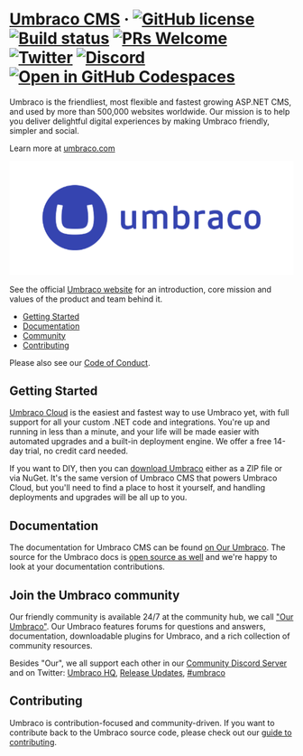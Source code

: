# [Umbraco CMS](https://umbraco.com) &middot; [![GitHub license](https://img.shields.io/badge/license-MIT-blue.svg)](../LICENSE.md) [![Build status](https://umbraco.visualstudio.com/Umbraco%20Cms/_apis/build/status/Cms%208%20Continuous?branchName=v8/contrib)](https://umbraco.visualstudio.com/Umbraco%20Cms/_build?definitionId=75) [![PRs Welcome](https://img.shields.io/badge/PRs-welcome-brightgreen.svg)](CONTRIBUTING.md) [![Twitter](https://img.shields.io/twitter/follow/umbraco.svg?style=social&label=Follow)](https://twitter.com/intent/follow?screen_name=umbraco) [![Discord](https://img.shields.io/discord/869656431308189746)](https://discord.gg/umbraco) [![Open in GitHub Codespaces](https://github.com/codespaces/badge.svg)](https://github.com/codespaces/new?hide_repo_select=true&ref=v11%2Fcontrib&repo=10601208&machine=basicLinux32gb&devcontainer_path=.devcontainer%2Fdevcontainer.json&location=WestEurope)

Umbraco is the friendliest, most flexible and fastest growing ASP.NET CMS, and used by more than 500,000 websites worldwide. Our mission is to help you deliver delightful digital experiences by making Umbraco friendly, simpler and social.

Learn more at [umbraco.com](https://umbraco.com)

<p align="center">
  <img src="img/logo.png" alt="Umbraco Logo" />
</p>

See the official [Umbraco website](https://umbraco.com) for an introduction, core mission and values of the product and team behind it.

- [Getting Started](#getting-started)
- [Documentation](#documentation)
- [Community](#join-the-umbraco-community)
- [Contributing](#contributing)

Please also see our [Code of Conduct](https://github.com/umbraco/.github/blob/main/.github/CODE_OF_CONDUCT.md).

## Getting Started

[Umbraco Cloud](https://umbraco.com/cloud) is the easiest and fastest way to use Umbraco yet, with full support for all your custom .NET code and integrations. You're up and running in less than a minute, and your life will be made easier with automated upgrades and a built-in deployment engine. We offer a free 14-day trial, no credit card needed.

If you want to DIY, then you can [download Umbraco]((https://our.umbraco.com/download)) either as a ZIP file or via NuGet. It's the same version of Umbraco CMS that powers Umbraco Cloud, but you'll need to find a place to host it yourself, and handling deployments and upgrades will be all up to you.

## Documentation

The documentation for Umbraco CMS can be found [on Our Umbraco](https://docs.umbraco.com/). The source for the Umbraco docs is [open source as well](https://github.com/umbraco/UmbracoDocs) and we're happy to look at your documentation contributions.

## Join the Umbraco community

Our friendly community is available 24/7 at the community hub, we call ["Our Umbraco"](https://our.umbraco.com/). Our Umbraco features forums for questions and answers, documentation, downloadable plugins for Umbraco, and a rich collection of community resources.

Besides "Our", we all support each other in our [Community Discord Server](https://discord.gg/umbraco) and on Twitter: [Umbraco HQ](https://twitter.com/umbraco), [Release Updates](https://twitter.com/umbracoproject), [#umbraco](https://twitter.com/hashtag/umbraco)



## Contributing

Umbraco is contribution-focused and community-driven. If you want to contribute back to the Umbraco source code, please check out our [guide to contributing](CONTRIBUTING.md).
